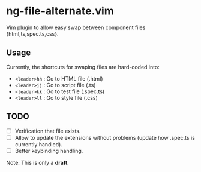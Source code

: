 # ng-file-alternate.vim

Vim plugin to allow easy swap between component files {html,ts,spec.ts,css}.

## Usage

Currently, the shortcuts for swaping files are hard-coded into:

- `<leader>hh` : Go to HTML file (.html)
- `<leader>jj` : Go to script file (.ts)
- `<leader>kk` : Go to test file (.spec.ts)
- `<leader>ll` : Go to style file (.css)

## TODO

- [ ] Verification that file exists.
- [ ] Allow to update the extensions without problems (update how .spec.ts is currently handled).
- [ ] Better keybinding handling.

Note: This is only a **draft**.

